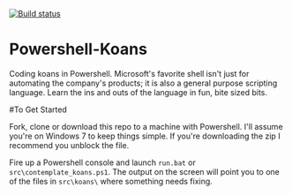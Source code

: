 [![Build status](https://ci.appveyor.com/api/projects/status/y1e40cmlphqpiqmijq7b?svg=true)](https://ci.appveyor.com/project/mystyc/powershell-koans)

# Powershell-Koans

Coding koans in Powershell. Microsoft's favorite shell isn't just for automating the company's products; it is also a general purpose scripting language.  Learn the ins and outs of the language in fun, bite sized bits.

#To Get Started

Fork, clone or download this repo to a machine with Powershell. I'll assume you're on Windows 7 to keep things simple. If you're downloading the zip I recommend you unblock the file.

Fire up a Powershell console and launch `run.bat` or `src\contemplate_koans.ps1`. The output on the screen will point you to one of the files in `src\koans\` where something needs fixing.
